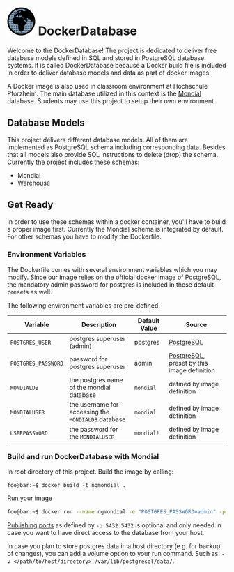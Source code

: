  # ![logo](mondialdb64.png) DockerDatabase

Welcome to the DockerDatabase! The project is dedicated to deliver free database models defined in SQL and stored in PostgreSQL database systems. It is called DockerDatabase because a Docker build file is included in order to deliver database models and data as part of docker images.

A Docker image is also used in classroom environment at Hochschule Pforzheim. The main database utilized in this context is the [Mondial](http://www.dbis.informatik.uni-goettingen.de/Mondial/) database. Students may use this project to setup their own environment.

## Database Models
This project delivers different database models. All of them are implemented as PostgreSQL schema including corresponding data. Besides that all models also provide SQL instructions to delete (drop) the schema. Currently the project includes these schemas:

- Mondial
- Warehouse


## Get Ready
In order to use these schemas within a docker container, you'll have to build a proper image first. Currently the Mondial schema is integrated by default. For other schemas you have to modify the Dockerfile.

### Environment Variables
The Dockerfile comes with several environment variables which you may modify. Since our image relies on the official docker image of [PostgreSQL](https://hub.docker.com/_/postgres/), the mandatory admin password for postgres is included in these default presets as well. 

The following environment variables are pre-defined:

Variable | Description | Default Value | Source
------------ | ------------- | ------------- | ------------- 
`POSTGRES_USER` | postgres superuser (admin) | postgres | [PostgreSQL](https://hub.docker.com/_/postgres/)
`POSTGRES_PASSWORD` | password for postgres superuser  | admin | [PostgreSQL](https://hub.docker.com/_/postgres/), preset by this image definition
`MONDIALDB` | the postgres name of the mondial database  | `mondial` | defined by image definition
`MONDIALUSER` | the username for accessing the `MONDIALDB` database | `mondial` | defined by image definition
`USERPASSWORD` | the password for the `MONDIALUSER` | `mondial!` | defined by image definition


### Build and run DockerDatabase with Mondial
In root directory of this project. Build the image by calling:
```console
foo@bar:~$ docker build -t ngmondial .
```

Run your image
```bash
foo@bar:~$ docker run --name ngmondial -e "POSTGRES_PASSWORD=admin" -p 5432:5432 -d ngmondial
```

[Publishing ports](https://docs.docker.com/config/containers/container-networking/) as defined by `-p 5432:5432` is optional and only needed in case you want to have direct access to the database from your host.

In case you plan to store postgres data in a host directory (e.g. for backup of changes), you can add a volume option to your run command. Such as: `-v </path/to/host/directory>:/var/lib/postgresql/data/`.

